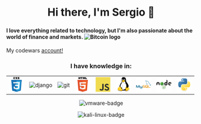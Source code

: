 <h1 align="center">Hi there, I'm Sergio 👋</h1> 
<h3 I'm a passionate developer who loves to code and learn new things everyday.</h3>


<h4 align="left">I love everything related to technology, but I'm also passionate about the world of finance and markets. <img src="https://upload.wikimedia.org/wikipedia/commons/thumb/4/46/Bitcoin.svg/150px-Bitcoin.svg.png" alt="Bitcoin logo" style="width:20px; height:20px;"></h4>


<p>My codewars <a href="https://www.codewars.com/users/Srg-cr">account!</a></p>


<h3 align="center">I have knowledge in:</h3>

<p align="center">
  <table border="0">
    <tr>
      <td><img src="https://raw.githubusercontent.com/devicons/devicon/master/icons/css3/css3-original-wordmark.svg" alt="css3" width="40" height="40" margin="0 15px"/></td>
      <td><img src="https://cdn.worldvectorlogo.com/logos/django.svg" alt="django" width="40" height="40" margin="0 15px"/></td>
      <td><img src="https://www.vectorlogo.zone/logos/git-scm/git-scm-icon.svg" alt="git" width="40" height="40" margin="0 15px"/></td>
      <td><img src="https://raw.githubusercontent.com/devicons/devicon/master/icons/html5/html5-original-wordmark.svg" alt="html5" width="40" height="40" margin="0 15px"/></td>
      <td><img src="https://raw.githubusercontent.com/devicons/devicon/master/icons/javascript/javascript-original.svg" alt="javascript" width="40" height="40" margin="0 15px"/></td>
      <td><img src="https://raw.githubusercontent.com/devicons/devicon/master/icons/linux/linux-original.svg" alt="linux" width="40" height="40" margin="0 15px"/></td>
      <td><img src="https://raw.githubusercontent.com/devicons/devicon/master/icons/mysql/mysql-original-wordmark.svg" alt="mysql" width="40" height="40" margin="0 15px"/></td>
      <td><img src="https://raw.githubusercontent.com/devicons/devicon/master/icons/nodejs/nodejs-original-wordmark.svg" alt="nodejs" width="40" height="40" margin="0 15px"/></td>
      <td><img src="https://raw.githubusercontent.com/devicons/devicon/master/icons/python/python-original.svg" alt="python" width="40" height="40" margin="0 15px"/></td>
    </tr>
  </table>
</p>



<p align="center"><img src="https://img.shields.io/badge/VMware-231f20?style=for-the-badge&logo=VMware&logoColor=white" alt="vmware-badge"</p>
<p align="center"><img src="https://img.shields.io/badge/Kali_Linux-557C94?style=for-the-badge&logo=kali-linux&logoColor=white" alt="kali-linux-badge"></p>


<!--
**Serg-crypto/Serg-crypto** is a ✨ _special_ ✨ repository because its `README.md` (this file) appears on your GitHub profile.

Here are some ideas to get you started:

- 🔭 I’m currently working on ...
- 🌱 I’m currently learning ...
- 👯 I’m looking to collaborate on ...
- 🤔 I’m looking for help with ...
- 💬 Ask me about ...
- 📫 How to reach me: ...
- 😄 Pronouns: ...
- ⚡ Fun fact: ...
-->
